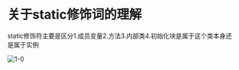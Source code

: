 <h1>关于static修饰词的理解</h1>
static修饰符主要是区分1.成员变量2.方法3.内部类4.初始化块是属于这个类本身还是属于实例 <br/>

![1-0](https://github.com/WarlockW/JavaSE_Daily_Learning/blob/main/JavaSE%20Notebook/Session_1%20%E9%9D%A2%E5%90%91%E5%AF%B9%E8%B1%A1/Static/1-0.png)

